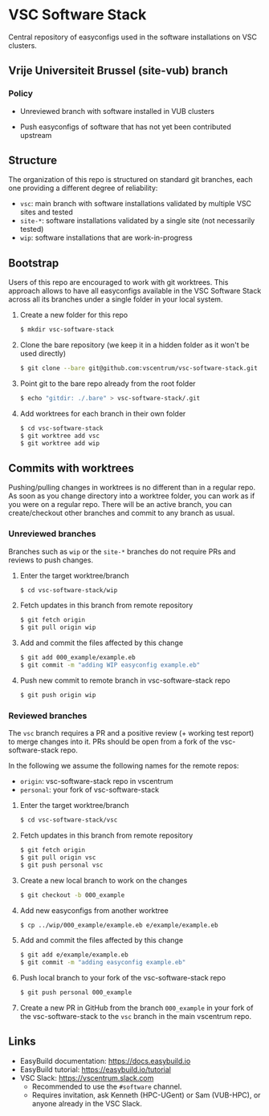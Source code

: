 # VSC Software Stack

Central repository of easyconfigs used in the software installations on VSC clusters.

## Vrije Universiteit Brussel (site-vub) branch

### Policy

* Unreviewed branch with software installed in VUB clusters

* Push easyconfigs of software that has not yet been contributed upstream

## Structure

The organization of this repo is structured on standard git branches, each one
providing a different degree of reliability:

* `vsc`: main branch with software installations validated by multiple VSC
  sites and tested
* `site-*`: software installations validated by a single site (not necessarily
  tested)
* `wip`: software installations that are work-in-progress

## Bootstrap

Users of this repo are encouraged to work with git worktrees. This approach
allows to have all easyconfigs available in the VSC Software Stack across all
its branches under a single folder in your local system.

1. Create a new folder for this repo
   ```bash
   $ mkdir vsc-software-stack
   ```
2. Clone the bare repository (we keep it in a hidden folder as it won't be used
   directly)
   ```bash
   $ git clone --bare git@github.com:vscentrum/vsc-software-stack.git vsc-software-stack/.bare
   ```
3. Point git to the bare repo already from the root folder
   ```bash
   $ echo "gitdir: ./.bare" > vsc-software-stack/.git
   ```
4. Add worktrees for each branch in their own folder
   ```bash
   $ cd vsc-software-stack
   $ git worktree add vsc
   $ git worktree add wip
   ```

## Commits with worktrees

Pushing/pulling changes in worktrees is no different than in a regular repo. As
soon as you change directory into a worktree folder, you can work as if you
were on a regular repo. There will be an active branch, you can create/checkout
other branches and commit to any branch as usual.

### Unreviewed branches

Branches such as `wip` or the `site-*` branches do not require PRs and reviews
to push changes.

1. Enter the target worktree/branch
   ```bash
   $ cd vsc-software-stack/wip
   ```
2. Fetch updates in this branch from remote repository
   ```bash
   $ git fetch origin
   $ git pull origin wip
   ```
3. Add and commit the files affected by this change
   ```bash
   $ git add 000_example/example.eb
   $ git commit -m "adding WIP easyconfig example.eb"
   ```
4. Push new commit to remote branch in vsc-software-stack repo
   ```bash
   $ git push origin wip
   ```

### Reviewed branches

The `vsc` branch requires a PR and a positive review (+ working test report) to
merge changes into it. PRs should be open from a fork of the vsc-software-stack
repo.

In the following we assume the following names for the remote repos:
* `origin`: vsc-software-stack repo in vscentrum
* `personal`: your fork of vsc-software-stack

1. Enter the target worktree/branch
   ```bash
   $ cd vsc-software-stack/vsc
   ```
2. Fetch updates in this branch from remote repository
   ```bash
   $ git fetch origin
   $ git pull origin vsc
   $ git push personal vsc
   ```
3. Create a new local branch to work on the changes
   ```bash
   $ git checkout -b 000_example
   ```
4. Add new easyconfigs from another worktree
   ```bash
   $ cp ../wip/000_example/example.eb e/example/example.eb
   ```
5. Add and commit the files affected by this change
   ```bash
   $ git add e/example/example.eb
   $ git commit -m "adding easyconfig example.eb"
   ```
6. Push local branch to your fork of the vsc-software-stack repo
   ```bash
   $ git push personal 000_example
   ```
7. Create a new PR in GitHub from the branch `000_example` in your fork of the
   vsc-software-stack to the `vsc` branch in the main vscentrum repo.

## Links

* EasyBuild documentation: https://docs.easybuild.io
* EasyBuild tutorial: https://easybuild.io/tutorial
* VSC Slack: https://vscentrum.slack.com
  * Recommended to use the `#software` channel.
  * Requires invitation, ask Kenneth (HPC-UGent) or Sam (VUB-HPC), or anyone already in the VSC Slack.
